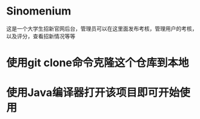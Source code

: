 # Sinomenium
这是一个大学生招新官网后台，管理员可以在这里面发布考核，管理用户的考核，以及评分，查看招新情况等等
# 使用git clone命令克隆这个仓库到本地
# 使用Java编译器打开该项目即可开始使用
